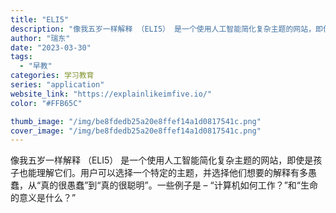 ```yaml
---
title: "ELI5"
description: "像我五岁一样解释 （ELI5） 是一个使用人工智能简化复杂主题的网站，即使是孩子也能理解它们。用户可以选择一个特定的主题"
author: "瑞东"
date: "2023-03-30"
tags:
  - "早教"
categories: 学习教育
series: "application"
website_link: "https://explainlikeimfive.io/"
color: "#FFB65C"

thumb_image: "/img/be8fdedb25a20e8ffef14a1d0817541c.png"
cover_image: "/img/be8fdedb25a20e8ffef14a1d0817541c.png"
---
```


像我五岁一样解释 （ELI5） 是一个使用人工智能简化复杂主题的网站，即使是孩子也能理解它们。用户可以选择一个特定的主题，并选择他们想要的解释有多愚蠢，从“真的很愚蠢”到“真的很聪明”。一些例子是 – “计算机如何工作？”和“生命的意义是什么？” 